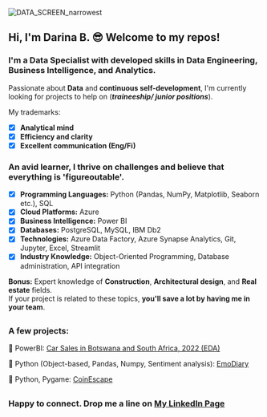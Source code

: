 ![DATA_SCREEN_narrowest](https://github.com/user-attachments/assets/3737f97f-73fa-47e0-b196-6daf96890da7)
## Hi, I'm Darina B. 😎 Welcome to my repos!

###  I'm a Data Specialist with developed skills in Data Engineering, Business Intelligence, and Analytics.

Passionate about **Data** and **continuous self-development**, I'm currently looking for projects to help on (***traineeship/ junior positions***).

My trademarks:
- [x] **Analytical mind**                                 
- [x] **Efficiency and clarity**
- [x] **Excellent communication (Eng/Fi)**
  
###  An avid learner, I thrive on challenges and believe that everything is 'figureoutable'.

- [x] **Programming Languages:** Python (Pandas, NumPy, Matplotlib, Seaborn etc.), SQL
- [x] **Cloud Platforms:** Azure
- [x] **Business Intelligence:** Power BI
- [x] **Databases:** PostgreSQL, MySQL, IBM Db2
- [x] **Technologies:** Azure Data Factory, Azure Synapse Analytics, Git, Jupyter, Excel, Streamlit
- [x] **Industry Knowledge:** Object-Oriented Programming, Database administration, API integration

**Bonus:** Expert knowledge of **Construction**, **Architectural design**, and **Real estate** fields.  
If your project is related to these topics, **you'll save a lot by having me in your team**.
## 
### A few projects:

🔗 PowerBI: [Car Sales in Botswana and South Africa, 2022 (EDA)](https://github.com/darina-b/porto-sales/blob/e9635e9f1adc7547dbd39683569ccecdc325fb5b/README.md)

🔗 Python (Object-based, Pandas, Numpy, Sentiment analysis): [EmoDiary](https://github.com/darina-b/porto-EmoDiary/blob/f284cfcf2c78c615fc359fc9184c648706c938b0/README.md)

🔗 Python, Pygame: [CoinEscape](https://github.com/darina-b/porto-CoinEscape/blob/a2155f6da29776774797c85aa10f24e1c97007ca/README.md)
##
### Happy to connect. Drop me a line on [My LinkedIn Page](https://www.linkedin.com/in/darina-bunak-data-specialist)
